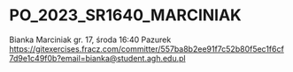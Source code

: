# PO_2023_SR1640_MARCINIAK
Bianka Marciniak
gr. 17, środa 16:40
Pazurek
https://gitexercises.fracz.com/committer/557ba8b2ee91f7c52b80f5ec1f6cf7d9e1c49f0b?email=bianka@student.agh.edu.pl
